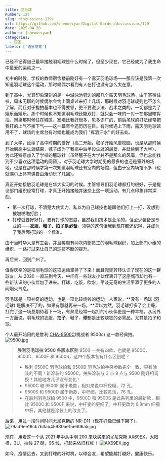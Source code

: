 ```yaml
---
title: 羽毛球
number: 129
slug: discussions-129/
url: https://github.com/shenweiyan/Digital-Garden/discussions/129
date: 2025-04-30
authors: [shenweiyan]
categories: 
  - 语雀
labels: ['语雀随笔']
---
```


已经不记得自己最早接触羽毛球是什么时候了，但至少现在，它已经成为了我生命中最爱的运动之一。

<!-- more -->

初中的时候，学校的教师宿舍楼前刚好有一个露天羽毛球场——那应该是我第一次知道羽毛球这个运动，那时候偶尔看到有人在打也没有怎么太在意。

到了高中，尤其印象深刻的是一中游泳池旁边的那几个露天羽毛球场。由于寄宿住校，周末无聊的时候偶尔会约上同桌过来打上几场，那时候对羽毛球规则也不怎么了解，而且对于握拍基本也不得要领，更不要说步法、战术之类的，一切都是为了娱乐而娱乐。那个时候也不知道羽毛球还能双打，就只会一味的一对一在那里瞎挥拍。同桌那时候住在城区，家境比我好很多，见多识广的，前后吊球的打法经常把我打的上气不接下气——这一幕至今还历历在目。有时候遇上下雨，露天羽毛球馆用不了，球场的主席台有时候也能成为我们 "挥洒汗水" 的好去处。

到了大学，延续了高中时期的爱好（高二开始，毽子开始风靡校园，也是从那时候开始到高中生涯结束，毽子成为了我高中后半段生涯的最爱，并延续到了大学），为此还特意加入了学校的毽球社（虽然毽子在大学并不是那么的风靡，但也总能找到不少喜欢这项运动的同窗）。对于羽毛球大学时期见的最多的也还是室外的场地，也是在那时候才第一次知道羽毛球还有室内的场馆，但由于室内场馆不多（也就偶尔上体育课自由活动玩了几回）。

真正开始接触羽毛球是在华大实习的时候。主管领导们羽毛球都打的很好，于是提议部门组织经常打球，才真正开始接触并迷恋上这一项运动。有几点印象非常深刻。

- 第一次打球，不清楚大伙实力，私以为自己球技也能跟他们打上一打，没想到被啪啪啪打脸；
- 打球就要好好打，要有打球的态度，虽然我们技术是业余的，但至少装备是专业的——**衣服、鞋子、拍子是必备**。领导的这句话我到现在都还记得，并成为了我后面打球的一个标准。

由于当时华大是有工会，并且每周有两次内部员工的羽毛球组织，加上部门小组的组织，一路打过来让自己的球技不断的提升。

再后来，回到广州了。

值得庆幸的是把羽毛球的这项运动坚持了下来！而且兜兜转转认识了现在的这一群球友，从 2020 一直玩到今天，中间有一些球友小伙伴离开了这座城市却也有一些新认识的小伙伴加了进来。打球，吃饭，吹水，平淡无奇的生活平添了更多的人间烟火气息。

羽毛球是一项神奇的运动，也是一项比较烧钱的运动。人家说，**没有一场球 (羽毛球) 是解决不了的，如果有那就再来一场。**深以为然，羽毛球打多了会上瘾，打完了这一场总期待着下一场，有熟悉经常一起打的小伙伴更是一种幸福。从另外一方面说，羽毛球的衣服、**拍子**、鞋子、**球**都是比较烧钱的必需品，尤其是拍子和球。

个人最开始用的是胜利 [CHA-9500C](https://www.badmintoncn.com/eqm.php?a=view&eid=8504&mag_hide_progress=1)(挑战者 9500c) 这一款经典拍。
![9500.jpg](https://shub.weiyan.tech/yuque/elog-notebook-img/FiBcredXmnwJAdwBbK9LOnyVRMma.jpeg)

> **胜利羽毛球拍 9500 各版本区别**
> 9500 一共有四款，也就是 9500C、9500D、9500F 和 9500S，这四个版本各有什么区别呢？
>
> - 胜利 9500C 羽毛球拍和 9500D 羽毛球拍手感参数完全一致，只有涂装的不同！新涂装的 9500C，拍头涂装与 3 点 9 点与 9500 刚好相调换！其他地方几乎没有变化！
> - 9500C 和 9500F 属于老款，相对来说中杆较粗，72 孔。
> - 9500S 和 9500D 属于新款，中杆细，比较灵活，76 孔。
> - 在胜利羽毛球拍 9500 中，9500D 和 9500S 是此系列里的最新款，相比 9500C 和 9500F 来说，中杆变的更细了，中杆更改为 6.8mm 纤细中杆，其他就是涂装上的改变了。

后来，用过一段时间时间尤尼克斯的 NR-D11（现在好像已经下架了）。
![79ad9ee19cb7b3ab45930ae15e606a5.jpg](https://shub.weiyan.tech/yuque/elog-notebook-img/FmbE0yBR5I3RFnNiE-tHt-CoMjOq.jpeg)

现在，用着这一个从 2021 年中从中羽 200 来块买来的尤尼克斯 [AX69EX](https://www.yonex.cn/home/index/mall_detail/id/138)，太阳橙，3U，拉线 27 磅，95 线，打起来依旧杠杠！
![AX69EX.jpg](https://shub.weiyan.tech/yuque/elog-notebook-img/FsD-QpRkiRubiSXvqLXSlZcmvhcR.jpeg)

如今，疫情远去，又到打球的好时机，以球会友，希望能越打越好，健康快乐。

<script src="https://giscus.app/client.js"
	data-repo="shenweiyan/Digital-Garden"
	data-repo-id="R_kgDOKgxWlg"
	data-mapping="number"
	data-term="129"
	data-reactions-enabled="1"
	data-emit-metadata="0"
	data-input-position="bottom"
	data-theme="light"
	data-lang="zh-CN"
	crossorigin="anonymous"
	async>
</script>

